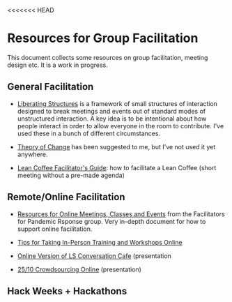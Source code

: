 <<<<<<< HEAD
# Resources for Group Facilitation

This document collects some resources on group facilitation, meeting design etc. It is a work in progress.

## General Facilitation

* [Liberating Structures]() is a framework of small structures of interaction designed to break meetings and events out of standard modes of unstructured interaction. A key idea is to be intentional about how people interact in order to allow everyone in the room to contribute. I've used these in a bunch of different circumstances.

* [Theory of Change](https://www.theoryofchange.org) has been suggested to me, but I've not used it yet anywhere.

* [Lean Coffee Facilitator's Guide](https://medium.com/agile-outside-the-box/lean-coffee-facilitator-s-guide-d79d9f13d0a9): how to facilitate a Lean Coffee (short meeting without a pre-made agenda)


## Remote/Online Facilitation
* [Resources for Online Meetings, Classes and Events](https://docs.google.com/document/d/1NyrEU7n6IUl5rgGiflx_dK8CrdoB2bwyyl9XG-H7iw8/preview#heading=h.92rf1h1b0f3o) from the Facilitators for Pandemic Rsponse group. Very in-depth document for how to support online facilitation.

* [Tips for Taking In-Person Training and Workshops Online](https://blog.lucidmeetings.com/blog/tips-for-taking-in-person-training-and-workshops-online)

* [Online Version of LS Conversation Cafe](https://docs.google.com/presentation/d/11YyEwJh9iIzisfUldWa3RcGk_mqFVwTIDYETwkBqTx0/edit#slide=id.g7382e4a61a_0_417) (presentation
* [25/10 Crowdsourcing Online](https://docs.google.com/presentation/d/1qKEGC1W-88Plr3RqS5orr5CHzxanMTZDmgbJUwqgiio/edit#slide=id.g71e72f8c5a_59_6) (presentation)


## Hack Weeks + Hackathons
